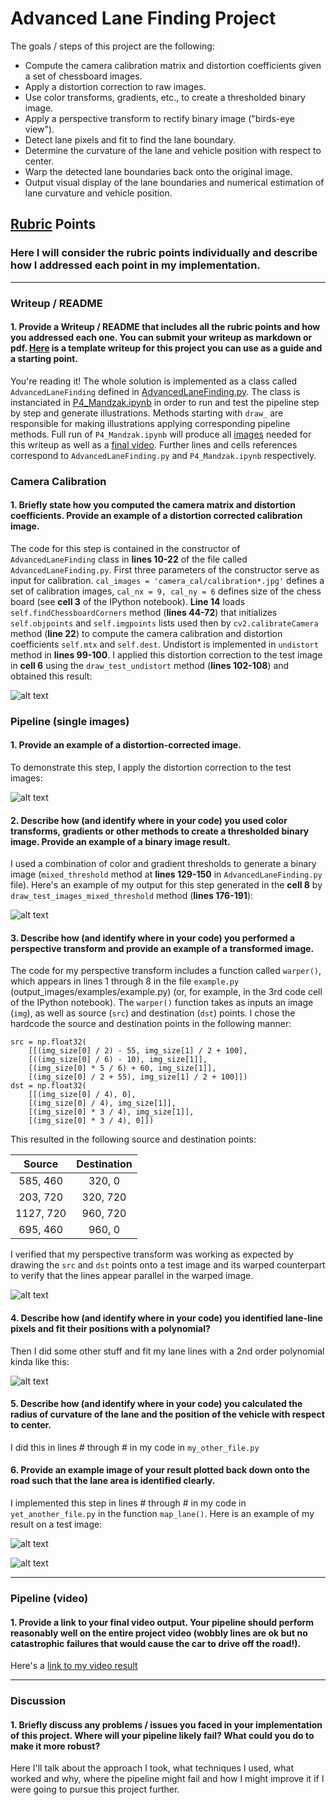 # Advanced Lane Finding Project

The goals / steps of this project are the following:

* Compute the camera calibration matrix and distortion coefficients given a set of chessboard images.
* Apply a distortion correction to raw images.
* Use color transforms, gradients, etc., to create a thresholded binary image.
* Apply a perspective transform to rectify binary image ("birds-eye view").
* Detect lane pixels and fit to find the lane boundary.
* Determine the curvature of the lane and vehicle position with respect to center.
* Warp the detected lane boundaries back onto the original image.
* Output visual display of the lane boundaries and numerical estimation of lane curvature and vehicle position.

[//]: # (Image References)

[image1]: ./output_images/chessboard_undistorted.png "Undistorted Chessboard"
[image2]: ./output_images/test_images_undistorted.png "Undistorted Test Images"
[image3]: ./output_images/test_images_thresholded.png "Thresholded test Images"
[image4]: ./output_images/test_images_perspective.png ""
[image5]: ./output_images/test_images_thresholded_perspective.png ""
[image6]: ./output_images/test_images_lanes_located.png ""
[image7]: ./output_images/test_images_final.png ""
[video1]: ./project_video_output.mp4 "Video"

## [Rubric](https://review.udacity.com/#!/rubrics/571/view) Points
### Here I will consider the rubric points individually and describe how I addressed each point in my implementation.  

---
### Writeup / README

#### 1. Provide a Writeup / README that includes all the rubric points and how you addressed each one.  You can submit your writeup as markdown or pdf.  [Here](https://github.com/udacity/CarND-Advanced-Lane-Lines/blob/master/writeup_template.md) is a template writeup for this project you can use as a guide and a starting point.  

You're reading it! The whole solution is implemented as a class called `AdvancedLaneFinding` defined in [AdvancedLaneFinding.py](https://github.com/tmandzak/CarND-Advanced-Lane-Lines-P4/blob/master/AdvancedLaneFinding.py).
The class is instanciated in [P4_Mandzak.ipynb](https://github.com/tmandzak/CarND-Advanced-Lane-Lines-P4/blob/master/P4_Mandzak.ipynb) in order to run and test the pipeline step by step and generate illustrations. Methods starting with `draw_` are responsible for making illustrations applying corresponding pipeline methods. Full run of `P4_Mandzak.ipynb` will produce all [images](https://github.com/tmandzak/CarND-Advanced-Lane-Lines-P4/tree/master/output_images) needed for this writeup as well as a [final video](https://github.com/tmandzak/CarND-Advanced-Lane-Lines-P4/blob/master/project_video_output.mp4). Further lines and cells references correspond to `AdvancedLaneFinding.py` and `P4_Mandzak.ipynb` respectively.

### Camera Calibration

#### 1. Briefly state how you computed the camera matrix and distortion coefficients. Provide an example of a distortion corrected calibration image.

The code for this step is contained in the constructor of `AdvancedLaneFinding` class in **lines 10-22** of the file called `AdvancedLaneFinding.py`. First three parameters of the constructor serve as input for calibration. `cal_images = 'camera_cal/calibration*.jpg'` defines a set of calibration images, `cal_nx = 9, cal_ny = 6` defines size of the chess board (see **cell 3** of the IPython notebook). **Line 14** loads `self.findChessboardCorners` method (**lines 44-72**) that initializes `self.objpoints` and `self.imgpoints` lists used then by `cv2.calibrateCamera` method (**line 22**) to compute the camera calibration and distortion coefficients `self.mtx` and `self.dest`. Undistort is implemented in `undistort` method in **lines 99-100**.
I applied this distortion correction to the test image in **cell 6** using the `draw_test_undistort` method (**lines 102-108**) and obtained this result: 

![alt text][image1]

### Pipeline (single images)

#### 1. Provide an example of a distortion-corrected image.
To demonstrate this step, I apply the distortion correction to the test images:

![alt text][image2]

#### 2. Describe how (and identify where in your code) you used color transforms, gradients or other methods to create a thresholded binary image.  Provide an example of a binary image result.
I used a combination of color and gradient thresholds to generate a binary image (`mixed_threshold` method at **lines 129-150** in `AdvancedLaneFinding.py` file).  Here's an example of my output for this step generated in the **cell 8** by `draw_test_images_mixed_threshold` method (**lines 176-191**):

![alt text][image3]

#### 3. Describe how (and identify where in your code) you performed a perspective transform and provide an example of a transformed image.

The code for my perspective transform includes a function called `warper()`, which appears in lines 1 through 8 in the file `example.py` (output_images/examples/example.py) (or, for example, in the 3rd code cell of the IPython notebook).  The `warper()` function takes as inputs an image (`img`), as well as source (`src`) and destination (`dst`) points.  I chose the hardcode the source and destination points in the following manner:

```
src = np.float32(
    [[(img_size[0] / 2) - 55, img_size[1] / 2 + 100],
    [((img_size[0] / 6) - 10), img_size[1]],
    [(img_size[0] * 5 / 6) + 60, img_size[1]],
    [(img_size[0] / 2 + 55), img_size[1] / 2 + 100]])
dst = np.float32(
    [[(img_size[0] / 4), 0],
    [(img_size[0] / 4), img_size[1]],
    [(img_size[0] * 3 / 4), img_size[1]],
    [(img_size[0] * 3 / 4), 0]])

```
This resulted in the following source and destination points:

| Source        | Destination   | 
|:-------------:|:-------------:| 
| 585, 460      | 320, 0        | 
| 203, 720      | 320, 720      |
| 1127, 720     | 960, 720      |
| 695, 460      | 960, 0        |

I verified that my perspective transform was working as expected by drawing the `src` and `dst` points onto a test image and its warped counterpart to verify that the lines appear parallel in the warped image.

![alt text][image4]

#### 4. Describe how (and identify where in your code) you identified lane-line pixels and fit their positions with a polynomial?

Then I did some other stuff and fit my lane lines with a 2nd order polynomial kinda like this:

![alt text][image5]

#### 5. Describe how (and identify where in your code) you calculated the radius of curvature of the lane and the position of the vehicle with respect to center.

I did this in lines # through # in my code in `my_other_file.py`

#### 6. Provide an example image of your result plotted back down onto the road such that the lane area is identified clearly.

I implemented this step in lines # through # in my code in `yet_another_file.py` in the function `map_lane()`.  Here is an example of my result on a test image:

![alt text][image6]

![alt text][image7]

---

### Pipeline (video)

#### 1. Provide a link to your final video output.  Your pipeline should perform reasonably well on the entire project video (wobbly lines are ok but no catastrophic failures that would cause the car to drive off the road!).

Here's a [link to my video result](./project_video_output.mp4)

---

### Discussion

#### 1. Briefly discuss any problems / issues you faced in your implementation of this project.  Where will your pipeline likely fail?  What could you do to make it more robust?

Here I'll talk about the approach I took, what techniques I used, what worked and why, where the pipeline might fail and how I might improve it if I were going to pursue this project further.  

